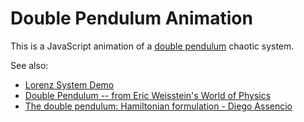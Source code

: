 # Double Pendulum Animation

This is a JavaScript animation of a [double pendulum][dp0] chaotic
system.

See also:

* [Lorenz System Demo][lz]
* [Double Pendulum -- from Eric Weisstein's World of Physics][dp1]
* [The double pendulum: Hamiltonian formulation - Diego Assencio][dp2]

[dp0]: https://en.wikipedia.org/wiki/Double_pendulum
[dp1]: http://scienceworld.wolfram.com/physics/DoublePendulum.html
[dp2]: https://diego.assencio.com/?index=e5ac36fcb129ce95a61f8e8ce0572dbf
[lz]: https://github.com/skeeto/lorenz-webgl
